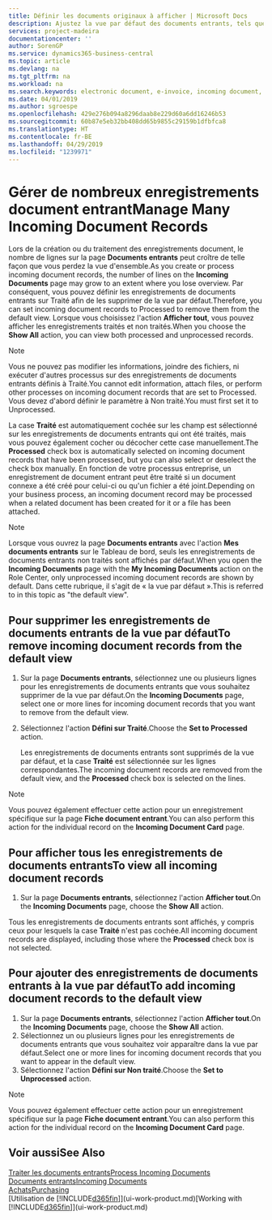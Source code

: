 ```yaml
---
title: Définir les documents originaux à afficher | Microsoft Docs
description: Ajustez la vue par défaut des documents entrants, tels que des factures électroniques, afin d'améliorer votre vue d'ensemble des enregistrements traités et non-traités.
services: project-madeira
documentationcenter: ''
author: SorenGP
ms.service: dynamics365-business-central
ms.topic: article
ms.devlang: na
ms.tgt_pltfrm: na
ms.workload: na
ms.search.keywords: electronic document, e-invoice, incoming document, OCR, ecommerce, document exchange, import invoice
ms.date: 04/01/2019
ms.author: sgroespe
ms.openlocfilehash: 429e276b094a8296daab8e229d60a6dd16246b53
ms.sourcegitcommit: 60b87e5eb32bb408dd65b9855c29159b1dfbfca8
ms.translationtype: HT
ms.contentlocale: fr-BE
ms.lasthandoff: 04/29/2019
ms.locfileid: "1239971"
---
```

# <a name="manage-many-incoming-document-records"></a><span data-ttu-id="7a818-103">Gérer de nombreux enregistrements document entrant</span><span class="sxs-lookup"><span data-stu-id="7a818-103">Manage Many Incoming Document Records</span></span>
<span data-ttu-id="7a818-104">Lors de la création ou du traitement des enregistrements document, le nombre de lignes sur la page **Documents entrants** peut croître de telle façon que vous perdez la vue d'ensemble.</span><span class="sxs-lookup"><span data-stu-id="7a818-104">As you create or process incoming document records, the number of lines on the **Incoming Documents** page may grow to an extent where you lose overview.</span></span> <span data-ttu-id="7a818-105">Par conséquent, vous pouvez définir les enregistrements de documents entrants sur Traité afin de les supprimer de la vue par défaut.</span><span class="sxs-lookup"><span data-stu-id="7a818-105">Therefore, you can set incoming document records to Processed to remove them from the default view.</span></span> <span data-ttu-id="7a818-106">Lorsque vous choisissez l'action **Afficher tout**, vous pouvez afficher les enregistrements traités et non traités.</span><span class="sxs-lookup"><span data-stu-id="7a818-106">When you choose the **Show All** action, you can view both processed and unprocessed records.</span></span>

> [!NOTE]  
>   <span data-ttu-id="7a818-107">Vous ne pouvez pas modifier les informations, joindre des fichiers, ni exécuter d'autres processus sur des enregistrements de documents entrants définis à Traité.</span><span class="sxs-lookup"><span data-stu-id="7a818-107">You cannot edit information, attach files, or perform other processes on incoming document records that are set to Processed.</span></span> <span data-ttu-id="7a818-108">Vous devez d'abord définir le paramètre à Non traité.</span><span class="sxs-lookup"><span data-stu-id="7a818-108">You must first set it to Unprocessed.</span></span>

<span data-ttu-id="7a818-109">La case **Traité** est automatiquement cochée sur les champ est sélectionné sur les enregistrements de documents entrants qui ont été traités, mais vous pouvez également cocher ou décocher cette case manuellement.</span><span class="sxs-lookup"><span data-stu-id="7a818-109">The **Processed** check box is automatically selected on incoming document records that have been processed, but you can also select or deselect the check box manually.</span></span> <span data-ttu-id="7a818-110">En fonction de votre processus entreprise, un enregistrement de document entrant peut être traité si un document connexe a été créé pour celui-ci ou qu'un fichier a été joint.</span><span class="sxs-lookup"><span data-stu-id="7a818-110">Depending on your business process, an incoming document record may be processed when a related document has been created for it or a file has been attached.</span></span>

> [!NOTE]  
>   <span data-ttu-id="7a818-111">Lorsque vous ouvrez la page **Documents entrants** avec l'action **Mes documents entrants** sur le Tableau de bord, seuls les enregistrements de documents entrants non traités sont affichés par défaut.</span><span class="sxs-lookup"><span data-stu-id="7a818-111">When you open the **Incoming Documents** page with the **My Incoming Documents** action on the Role Center, only unprocessed incoming document records are shown by default.</span></span> <span data-ttu-id="7a818-112">Dans cette rubrique, il s'agit de « la vue par défaut ».</span><span class="sxs-lookup"><span data-stu-id="7a818-112">This is referred to in this topic as "the default view".</span></span>

## <a name="to-remove-incoming-document-records-from-the-default-view"></a><span data-ttu-id="7a818-113">Pour supprimer les enregistrements de documents entrants de la vue par défaut</span><span class="sxs-lookup"><span data-stu-id="7a818-113">To remove incoming document records from the default view</span></span>
1. <span data-ttu-id="7a818-114">Sur la page **Documents entrants**, sélectionnez une ou plusieurs lignes pour les enregistrements de documents entrants que vous souhaitez supprimer de la vue par défaut.</span><span class="sxs-lookup"><span data-stu-id="7a818-114">On the **Incoming Documents** page, select one or more lines for incoming document records that you want to remove from the default view.</span></span>
2. <span data-ttu-id="7a818-115">Sélectionnez l'action **Défini sur Traité**.</span><span class="sxs-lookup"><span data-stu-id="7a818-115">Choose the **Set to Processed** action.</span></span>

    <span data-ttu-id="7a818-116">Les enregistrements de documents entrants sont supprimés de la vue par défaut, et la case **Traité** est sélectionnée sur les lignes correspondantes.</span><span class="sxs-lookup"><span data-stu-id="7a818-116">The incoming document records are removed from the default view, and the **Processed** check box is selected on the lines.</span></span>

> [!NOTE]  
>   <span data-ttu-id="7a818-117">Vous pouvez également effectuer cette action pour un enregistrement spécifique sur la page **Fiche document entrant**.</span><span class="sxs-lookup"><span data-stu-id="7a818-117">You can also perform this action for the individual record on the **Incoming Document Card** page.</span></span>

## <a name="to-view-all-incoming-document-records"></a><span data-ttu-id="7a818-118">Pour afficher tous les enregistrements de documents entrants</span><span class="sxs-lookup"><span data-stu-id="7a818-118">To view all incoming document records</span></span>
1. <span data-ttu-id="7a818-119">Sur la page **Documents entrants**, sélectionnez l'action **Afficher tout**.</span><span class="sxs-lookup"><span data-stu-id="7a818-119">On the **Incoming Documents** page, choose the **Show All** action.</span></span>

<span data-ttu-id="7a818-120">Tous les enregistrements de documents entrants sont affichés, y compris ceux pour lesquels la case **Traité** n'est pas cochée.</span><span class="sxs-lookup"><span data-stu-id="7a818-120">All incoming document records are displayed, including those where the **Processed** check box is not selected.</span></span>

## <a name="to-add-incoming-document-records-to-the-default-view"></a><span data-ttu-id="7a818-121">Pour ajouter des enregistrements de documents entrants à la vue par défaut</span><span class="sxs-lookup"><span data-stu-id="7a818-121">To add incoming document records to the default view</span></span>
1. <span data-ttu-id="7a818-122">Sur la page **Documents entrants**, sélectionnez l'action **Afficher tout**.</span><span class="sxs-lookup"><span data-stu-id="7a818-122">On the **Incoming Documents** page, choose the **Show All** action.</span></span>
2. <span data-ttu-id="7a818-123">Sélectionnez un ou plusieurs lignes pour les enregistrements de documents entrants que vous souhaitez voir apparaître dans la vue par défaut.</span><span class="sxs-lookup"><span data-stu-id="7a818-123">Select one or more lines for incoming document records that you want to appear in the default view.</span></span>
3. <span data-ttu-id="7a818-124">Sélectionnez l'action **Défini sur Non traité**.</span><span class="sxs-lookup"><span data-stu-id="7a818-124">Choose the **Set to Unprocessed** action.</span></span>  

> [!NOTE]  
>   <span data-ttu-id="7a818-125">Vous pouvez également effectuer cette action pour un enregistrement spécifique sur la page **Fiche document entrant**.</span><span class="sxs-lookup"><span data-stu-id="7a818-125">You can also perform this action for the individual record on the **Incoming Document Card** page.</span></span>

## <a name="see-also"></a><span data-ttu-id="7a818-126">Voir aussi</span><span class="sxs-lookup"><span data-stu-id="7a818-126">See Also</span></span>
[<span data-ttu-id="7a818-127">Traiter les documents entrants</span><span class="sxs-lookup"><span data-stu-id="7a818-127">Process Incoming Documents</span></span>](across-process-income-documents.md)  
[<span data-ttu-id="7a818-128">Documents entrants</span><span class="sxs-lookup"><span data-stu-id="7a818-128">Incoming Documents</span></span>](across-income-documents.md)  
[<span data-ttu-id="7a818-129">Achats</span><span class="sxs-lookup"><span data-stu-id="7a818-129">Purchasing</span></span>](purchasing-manage-purchasing.md)  
<span data-ttu-id="7a818-130">[Utilisation de [!INCLUDE[d365fin](includes/d365fin_md.md)]](ui-work-product.md)</span><span class="sxs-lookup"><span data-stu-id="7a818-130">[Working with [!INCLUDE[d365fin](includes/d365fin_md.md)]](ui-work-product.md)</span></span>
